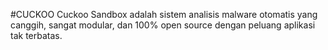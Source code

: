 #CUCKOO
Cuckoo Sandbox adalah sistem analisis malware otomatis yang canggih, sangat modular, dan 100% open source dengan peluang aplikasi tak terbatas.
